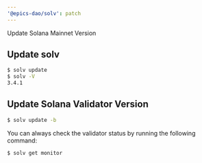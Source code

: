 ```yaml
---
'@epics-dao/solv': patch
---
```


Update Solana Mainnet Version

## Update solv

```bash
$ solv update
$ solv -V
3.4.1
```

## Update Solana Validator Version

```bash
$ solv update -b
```

You can always check the validator status by running the following command:

```bash
$ solv get monitor
```
